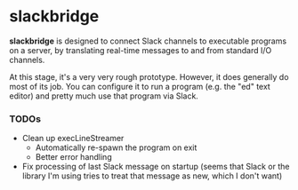 # slackbridge

**slackbridge** is designed to connect Slack channels to executable programs on
a server, by translating real-time messages to and from standard I/O channels.

At this stage, it's a very very rough prototype. However, it does generally do
most of its job. You can configure it to run a program (e.g. the "ed" text
editor) and pretty much use that program via Slack.

### TODOs

* Clean up execLineStreamer
  - Automatically re-spawn the program on exit
  - Better error handling
* Fix processing of last Slack message on startup (seems that Slack or the
  library I'm using tries to treat that message as new, which I don't want)
